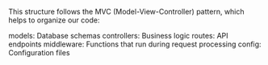This structure follows the MVC (Model-View-Controller) pattern, which helps to organize our code:

models: Database schemas
controllers: Business logic
routes: API endpoints
middleware: Functions that run during request processing
config: Configuration files